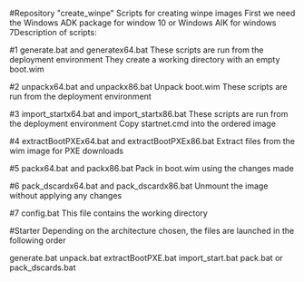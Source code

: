 #Repository "create_winpe"
Scripts for creating winpe images
First we need the Windows ADK package for window 10 or Windows AIK for windows 7Description of scripts:

#1 generate.bat and generatex64.bat
These scripts are run from the deployment environment
They create a working directory with an empty boot.wim

#2 unpackx64.bat and unpackx86.bat
Unpack boot.wim
These scripts are run from the deployment environment

#3 import_startx64.bat and import_startx86.bat
These scripts are run from the deployment environment
Copy startnet.cmd into the ordered image

#4 extractBootPXEx64.bat and extractBootPXEx86.bat
Extract files from the wim image for PXE downloads

#5 packx64.bat and packx86.bat
Pack in boot.wim using the changes made

#6 pack_dscardx64.bat and pack_dscardx86.bat
Unmount the image without applying any changes

#7 config.bat
This file contains the working directory

#Starter
Depending on the architecture chosen, the files are launched in the following order

generate.bat
unpack<arch>.bat
extractBootPXE<arch>.bat
import_start<arch>.bat
pack<arch>.bat or pack_dscards<arch>.bat


